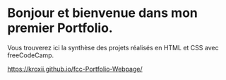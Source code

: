 # Bonjour et bienvenue dans mon premier Portfolio.

Vous trouverez ici la synthèse des projets réalisés en HTML et CSS avec freeCodeCamp.

https://kroxii.github.io/fcc-Portfolio-Webpage/
